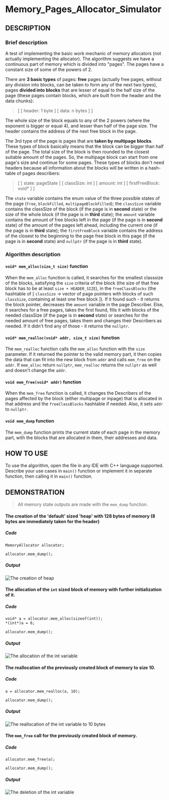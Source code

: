 # Memory_Pages_Allocator_Simulator
## DESCRIPTION
### Brief description
A test of implementing the basic work mechanic of memory allocators (not actually implementing the allocator).
The algorithm suggests we have a continuous part of memory which is divided into "pages". The pages have a constant size of some of the powers of 2.

There are **3 basic types** of pages: **free** pages (actually free pages, without any division into blocks, can be taken to form any of the next two types), pages **divided into
blocks** that are lesser of equal to the half size of the page (these pages contain blocks, which are built from the header and the data chunks):    
> [ [ header: 1 byte ] [ data: n bytes ] ]    

The whole size of the block equals to any of the 2 powers (where the exponent is bigger or equal 4), and  lesser than half of the page size. The header contains the address of
the next free block in the page.

The 3rd type of the page is pages that are **taken by multipage blocks**. These types of block basically means that the block can be bigger than half of the page. The total size
of the block is then rounded to the closest suitable amount of the pages. So, the multipage block can start from one page's size and continue for some pages. These types of blocks
don't need headers because all information about the blocks will be written in a hash-table of pages describers:
> [ [ state: pageState ] [ classSize: int ] [ amount: int ] [ firstFreeBlock: void* ] ]      

The `state` variable contains the enum value of the three possible states of the page (`free`, `blockFilled`, `multipageBlockFilled`); the `classSize` variable contains the classSize of the block (if the page
is in **second** state) or the size of the whole block (if the page is in **third** state); the `amount` variable contains the amount of free blocks left in the page (if the page
is in **second** state) of the amount of the pages left ahead, including the current one (if the page is in **third** state); the `firstFreeBlock` variable contains the address
of the closest to the beginning to the page free block in this page (if the page is in **second** state) and `nullptr` (if the page is in **third** state).

### Algorithm description
#### `void* mem_alloc(size_t size)` function
When the `mem_alloc` function is called,
it searches for the smallest classsize of the blocks, satisfying the `size` criteria of the block (the size of that free block has to be at least `size + HEADER_SIZE`),
in the `freeClassBlocks` (the hashtable of [ `classSize` -> vector of page pointers with blocks of such `classSize`, containing at least one free block ]).
If it found such - it returns the block pointer, decreases the `amount` variable in the page Describer. Else, it searches for a free pages, takes the first found, fills it with blocks of the needed classSize (if the page is in **second** state) or searches for the needed amount of free pages, takes them and changes their Describers as needed.
If it didn't find any of those - it returns the `nullptr`.
#### `void* mem_realloc(void* addr, size_t size)` function
The `mem_realloc` function calls the `mem_alloc` function with the `size` parameter. If it returned the pointer to the valid memory part, it then copies the data that can fit
into the new block from `addr` and calls `mem_free` on the `addr`.
If `mem_alloc` return `nullptr`, `mem_realloc` returns the `nullptr` as well and doesn't change the `addr`.
#### `void mem_free(void* addr)` function
When the `mem_free` function is called,
it changes the Describers of the pages affected by the block (either multipage or inpage) that is allocated in that address and the `freeClassBlocks` hashtable if needed. Also, it sets `addr` to `nullptr`.
#### `void mem_dump` function
The `mem_dump` function prints the current state of each page in the memory part, with the blocks that are allocated in them, their addresses and data.
## HOW TO USE
To use the algorithm, open the file in any IDE with C++ language supported.   
Describe your use cases in `main()` function or implement it in separate function, then calling it in `main()` function.
## DEMONSTRATION

> All memory state outputs are made with the `mem_dump` function.   

#### The creation of the 'default' sized 'heap' with 128 bytes of memory (8 bytes are immediately taken for the header)
##### Code
```  
MemoryAllocator allocator;     
   
allocator.mem_dump();    
```
##### Output
![The creation of heap](images/1.png "The creation of heap")
#### The allocation of the `int` sized block of memory with further initialization of it.
##### Code
```
void* a = allocator.mem_alloc(sizeof(int));
*(int*)a = 6;

allocator.mem_dump();    
```
##### Output
![The allocation of the int variable](images/2.png "The allocation of the int variable")
#### The reallocation of the previously created block of memory to size 10.
##### Code
```
a = allocator.mem_realloc(a, 10);

allocator.mem_dump();    
```
##### Output
![The reallocation of the int variable to 10 bytes](images/3.png "The reallocation of the int variable to 10 bytes")
#### The `mem_free` call for the previously created block of memory.
##### Code
```
allocator.mem_free(a);    
   
allocator.mem_dump();    
```
##### Output
![The deletion of the int variable](images/4.png "The deletion of the int variable")
